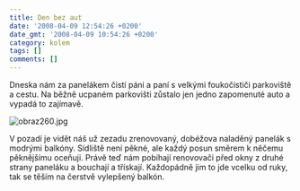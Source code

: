 ```yaml
---
title: Den bez aut
date: '2008-04-09 12:54:26 +0200'
date_gmt: '2008-04-09 10:54:26 +0200'
category: kolem
tags: []
comments: []
---
```

<p>Dneska nám za panelákem čistí páni a paní s velkými foukočističi parkoviště a cestu. Na běžně ucpaném parkovišti zůstalo jen jedno zapomenuté auto a vypadá to zajímavě.</p>
<p><img src='/assets/migrated/wp-uploads/2008/04/obraz260.jpg' alt='obraz260.jpg' /></p>
<p>V pozadí je vidět náš už zezadu zrenovovaný, dobéžova naladěný panelák s modrými balkóny. Sídliště není pěkné, ale každý posun směrem k něčemu pěknějšímu oceňuji. Právě teď nám pobíhají renovovači před okny z druhé strany paneláku a bouchají a třískají. Každopádně jim to jde vcelku od ruky, tak se těším na čerstvě vylepšený balkón.</p>
